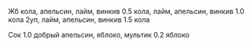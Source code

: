 Жб кола, апельсин, лайм, винкив
0.5 кола, лайм, апельсин, винкив
1.0 кола 2уп, лайм, апельсин, винкив
1.5 кола

Сок 1.0 добрый апельсин, яблоко, мультик
0.2 яблоко